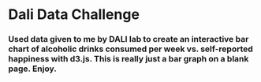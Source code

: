 # Dali Data Challenge
### Used data given to me by DALI lab to create an interactive bar chart of alcoholic drinks consumed per week vs. self-reported happiness with d3.js. This is really just a bar graph on a blank page. Enjoy.